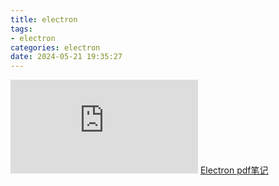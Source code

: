 ```yaml
---
title: electron
tags: 
- electron
categories: electron
date: 2024-05-21 19:35:27
---
```


![Electron.pdf](https://dmqweb.cn/images/Electron.pdf)
[Electron pdf笔记](https://dmqweb.cn/images/Electron.pdf)
